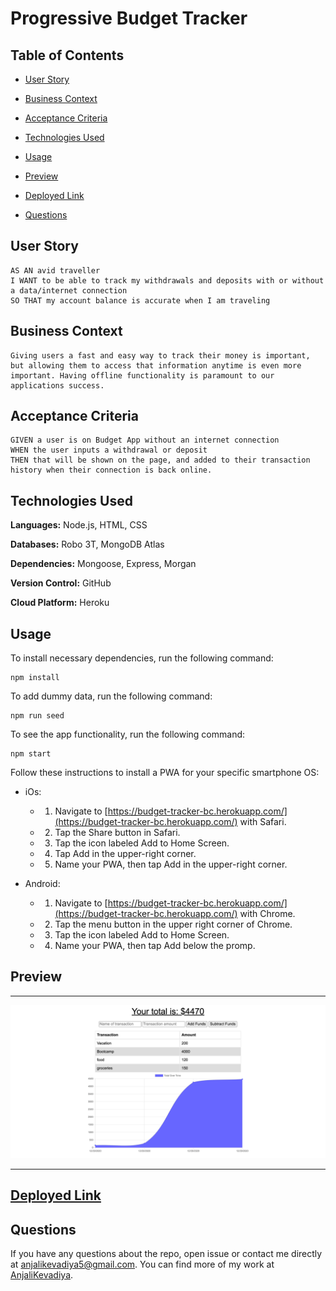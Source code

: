 # Progressive Budget Tracker

## Table of Contents

- [User Story](#user-story)

- [Business Context](#business-context)

- [Acceptance Criteria](#acceptance-criteria)

- [Technologies Used](#technologies-used)

- [Usage](#usage)

- [Preview](#preview)

- [Deployed Link](#deployed-link)

- [Questions](#questions)

## User Story

```
AS AN avid traveller
I WANT to be able to track my withdrawals and deposits with or without a data/internet connection
SO THAT my account balance is accurate when I am traveling
```

## Business Context

```
Giving users a fast and easy way to track their money is important, but allowing them to access that information anytime is even more important. Having offline functionality is paramount to our applications success.
```

## Acceptance Criteria

```
GIVEN a user is on Budget App without an internet connection
WHEN the user inputs a withdrawal or deposit
THEN that will be shown on the page, and added to their transaction history when their connection is back online.
```

## Technologies Used

**Languages:** Node.js, HTML, CSS

**Databases:** Robo 3T, MongoDB Atlas

**Dependencies:** Mongoose, Express, Morgan

**Version Control:** GitHub

**Cloud Platform:** Heroku

## Usage

To install necessary dependencies, run the following command:

```
npm install
```

To add dummy data, run the following command:

```
npm run seed
```

To see the app functionality, run the following command:

```
npm start
```

Follow these instructions to install a PWA for your specific smartphone OS:

- iOs:

  - 1. Navigate to [https://budget-tracker-bc.herokuapp.com/](https://budget-tracker-bc.herokuapp.com/) with Safari.

  - 2. Tap the Share button in Safari.

  - 3. Tap the icon labeled Add to Home Screen.

  - 4. Tap Add in the upper-right corner.

  - 5. Name your PWA, then tap Add in the upper-right corner.

- Android:

  - 1. Navigate to [https://budget-tracker-bc.herokuapp.com/](https://budget-tracker-bc.herokuapp.com/) with Chrome.

  - 2. Tap the menu button in the upper right corner of Chrome.

  - 3. Tap the icon labeled Add to Home Screen.

  - 4. Name your PWA, then tap Add below the promp.

## Preview

---

<img src="./public/assets/images/screenshot.png">

---

## [Deployed Link](https://budget-tracker-bc.herokuapp.com/)

## Questions

If you have any questions about the repo, open issue or contact me directly at [anjalikevadiya5@gmail.com](anjalikevadiya5@gmail.com). You can find more of my work at [AnjaliKevadiya](https://github.com/AnjaliKevadiya).
